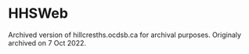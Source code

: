 # HHSWeb
Archived version of hillcresths.ocdsb.ca for archival purposes. Originaly archived on 7 Oct 2022.
